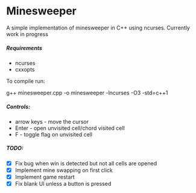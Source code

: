 # Minesweeper

A simple implementation of minesweeper in C++ using ncurses. Currently work in progress

##### Requirements

* ncurses
* cxxopts

To compile run: 

g++ minesweeper.cpp -o minesweeper -lncurses -O3 -std=c++1

##### Controls:

* arrow keys - move the cursor
* Enter - open unvisited cell/chord visited cell
* F - toggle flag on unvisited cell

##### TODO:

- [x] Fix bug when win is detected but not all cells are opened
- [x] Implement mine swapping on first click
- [x] Implement game restart
- [x] Fix blank UI unless a button is pressed